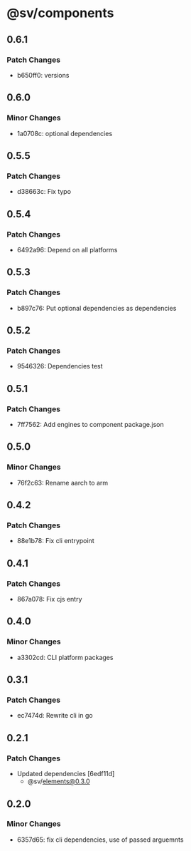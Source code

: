 # @sv/components

## 0.6.1

### Patch Changes

- b650ff0: versions

## 0.6.0

### Minor Changes

- 1a0708c: optional dependencies

## 0.5.5

### Patch Changes

- d38663c: Fix typo

## 0.5.4

### Patch Changes

- 6492a96: Depend on all platforms

## 0.5.3

### Patch Changes

- b897c76: Put optional dependencies as dependencies

## 0.5.2

### Patch Changes

- 9546326: Dependencies test

## 0.5.1

### Patch Changes

- 7ff7562: Add engines to component package.json

## 0.5.0

### Minor Changes

- 76f2c63: Rename aarch to arm

## 0.4.2

### Patch Changes

- 88e1b78: Fix cli entrypoint

## 0.4.1

### Patch Changes

- 867a078: Fix cjs entry

## 0.4.0

### Minor Changes

- a3302cd: CLI platform packages

## 0.3.1

### Patch Changes

- ec7474d: Rewrite cli in go

## 0.2.1

### Patch Changes

- Updated dependencies [6edf11d]
  - @sv/elements@0.3.0

## 0.2.0

### Minor Changes

- 6357d65: fix cli dependencies, use of passed arguemnts
